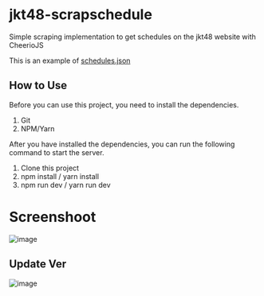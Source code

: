 # jkt48-scrapschedule
Simple scraping implementation to get schedules on the jkt48 website with CheerioJS

This is an example of [schedules.json](https://gist.github.com/mrizkyy46/b74432448990b99dd289479da0a2cf19)

## How to Use
Before you can use this project, you need to install the dependencies.
1. Git
2. NPM/Yarn

After you have installed the dependencies, you can run the following command to start the server.
1. Clone this project
2. npm install / yarn install
3. npm run dev / yarn run dev

# Screenshoot

![image](https://github.com/fskhri/jkt48-scrapschedule/assets/41115223/e928aee7-7009-404d-9d3a-d21d13952eec)

## Update Ver
![image](https://github.com/fskhri/jkt48-scrapschedule/assets/41115223/845cf64f-2b5d-4842-9264-3a01b11d889d)

